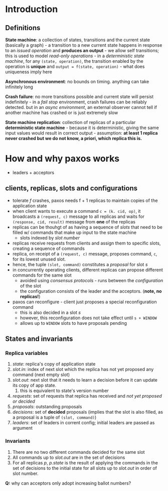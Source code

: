 # Introduction

## Definitions

**State machine**: a collection of states, transitions and the current state (basically a graph)
	- a transition to a new current state happens in response to an *issued operation* and **produces an output**
	- we allow self transitions; this is used to model *read-only operations*
	- in a *deterministic state machine*, for any `(state, operation)`, the transition enabled by the operation is **unique** and `output = f(state, operation)`
		- what does uniqueness imply here

**Asynchronous environment**: no bounds on timing. anything can take infinitely long

**Crash failure**: no more transitions possible and current state will persist indefinitely
	- in a *fail stop* environment, crash failures can be reliably detected. but in an *async environment*, an external observer cannot tell if another machine has crashed or is just extremely slow

**State machine replication**: collection of replicas of a particular **deterministic state machine**
	- because it is deterministic, giving the same input values would result in correct output
	- assumption: **at least 1 replica never crashed but we do not know, a priori, which replica this is.**

# How and why paxos works
- leaders + acceptors 

## clients, replicas, slots and configurations
- tolerate *f* crashes, paxos needs f + 1 replicas to maintain copies of the application state
- when client wants to execute a command `c = (k. cid, op)`, it broadcasts a `(request, c)` message to all replicas and waits for `(response, cid, result)` message from **one** of the replicas
- replicas can be thouhgt of as having a sequence of *slots* that need to be filled w/ commands that make up input to the state machine 
	- slots indexed by *slot number* 
- replicas receive requests from clients and assign them to specific slots, creating a sequence of commands
- replica, on receipt of a `(request, c)` message, proposes command, `c`, for its lowest unused slot.
- hence, the tuple `(slot, command)` constitutes a *proposal* for slot *s*
- in concurrently operating clients, different replicas can propose different commands for the same slot 
	- avoided using *consensus protocols* - runs between the *configuration* of the slot
	- the configuration consists of the leader and the acceptors. (**note, no replicas!**)
- paxos can reconfigure - client just proposes a special reconfiguration command 
	- this is also decided in a slot *s*
	- however, this reconfiguration does not take effect until `s + WINDOW` 
	- allows up to `WINDOW` slots to have proposals pending 

## States and invariants

### Replica variables
1. *state*: replica's copy of application state 
2. *slot.in*: index of next slot which the replica has not yet proposed any command (next empty slot) 
3. *slot.out*: next slot that it needs to learn a decision before it can update its copy of app state. 
	1. this is equivalent to state's version number 
4. *requests*: set of requests that replica has received and *not yet proposed or decided*
5. *proposals*: outstanding proposals 
6. *decisions*: set of **decided** proposals (implies that the slot is also filled, as a proposal is a tuple of `(slot, command)`) 
7. *leaders*: set of leaders in corrent config; initial leaders are passed as argument 

### Invariants

1. There are no two different commands decided for the same slot
2. All commands up to *slot.out* are in the set of decisions
3. For all replicas *p*, *p.state* is the result of applying the commands in the set of decisions to the initial state for all slots up to *slot.out* in order of slot number. 

**Q:** why can acceptors only adopt increasing ballot numbers?

